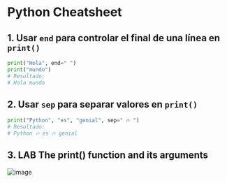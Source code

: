 # Python Cheatsheet
## 1. Usar `end` para controlar el final de una línea en `print()`
```python
print("Hola", end=" ")
print("mundo")
# Resultado:
# Hola mundo
```
## 2. Usar `sep` para separar valores en `print()`
```python
print("Python", "es", "genial", sep=" 🔥 ")
# Resultado:
# Python 🔥 es 🔥 genial
```
## 3. LAB   The print() function and its arguments
![image](https://github.com/user-attachments/assets/f35c71e3-daed-4293-9d25-31a303db8bd7)
